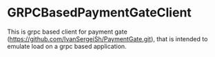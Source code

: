 # GRPCBasedPaymentGateClient
This is grpc based client for payment gate (https://github.com/IvanSergeiSh/PaymentGate.git), that is intended to emulate load on a grpc based application.
